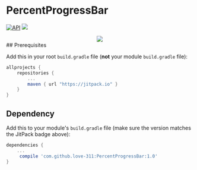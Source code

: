 # PercentProgressBar
[![API](https://img.shields.io/badge/API-15%2B-blue.svg?style=flat)](https://android-arsenal.com/api?level=15) 
[![](https://jitpack.io/v/love-311/PercentProgressBar.svg)](https://jitpack.io/#love-311/PercentProgressBar)
<div align=center>
       <img src="https://github.com/love-311/PercentProgressBar/blob/master/img/img1.png">
</div>
## Prerequisites

Add this in your root `build.gradle` file (**not** your module `build.gradle` file):

```gradle
allprojects {
	repositories {
		...
		maven { url "https://jitpack.io" }
	}
}
```

## Dependency

Add this to your module's `build.gradle` file (make sure the version matches the JitPack badge above):

```gradle
dependencies {
	...
	 compile 'com.github.love-311:PercentProgressBar:1.0'
}
```
